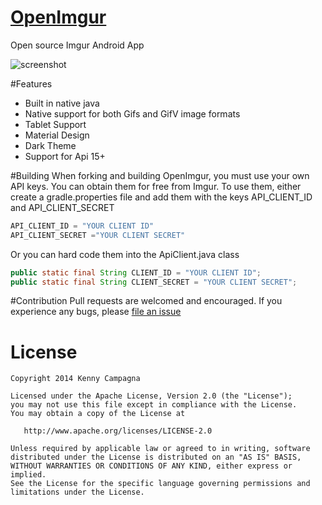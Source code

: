 [OpenImgur](http://kennyc1012.github.io/OpenImgur/)
=========

Open source Imgur Android App

![screenshot](https://github.com/Kennyc1012/OpenImgur/raw/master/assets/ss1.png)

#Features
- Built in native java
- Native support for both Gifs and GifV image formats
- Tablet Support
- Material Design
- Dark Theme
- Support for Api 15+


#Building
When forking and building OpenImgur, you must use your own API keys. You can obtain them for free from Imgur. To use them, either create a gradle.properties file and add them with the keys API_CLIENT_ID and API_CLIENT_SECRET
```groovy
API_CLIENT_ID = "YOUR CLIENT ID"
API_CLIENT_SECRET ="YOUR CLIENT SECRET"
```
Or you can hard code them into the ApiClient.java class 
```java
public static final String CLIENT_ID = "YOUR CLIENT ID";
public static final String CLIENT_SECRET = "YOUR CLIENT SECRET";
```

#Contribution
Pull requests are welcomed and encouraged. If you experience any bugs, please [file an issue](https://github.com/Kennyc1012/OpenImgur/issues/new)

License
=======

    Copyright 2014 Kenny Campagna

    Licensed under the Apache License, Version 2.0 (the "License");
    you may not use this file except in compliance with the License.
    You may obtain a copy of the License at

       http://www.apache.org/licenses/LICENSE-2.0

    Unless required by applicable law or agreed to in writing, software
    distributed under the License is distributed on an "AS IS" BASIS,
    WITHOUT WARRANTIES OR CONDITIONS OF ANY KIND, either express or implied.
    See the License for the specific language governing permissions and
    limitations under the License.
